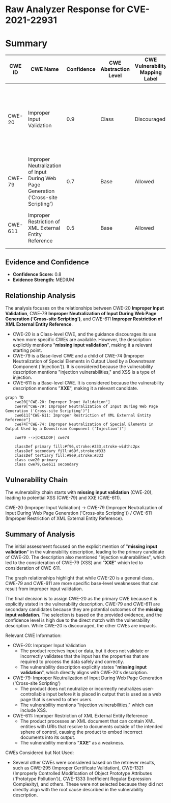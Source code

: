 # Raw Analyzer Response for CVE-2021-22931

# Summary
| CWE ID | CWE Name | Confidence | CWE Abstraction Level | CWE Vulnerability Mapping Label | CWE-Vulnerability Mapping Notes |
|---|---|---|---|---|---|
| CWE-20 | Improper Input Validation | 0.9 | Class | Discouraged | The vulnerability description explicitly states "missing input validation". While discouraged, it's the most direct match. |
| CWE-79 | Improper Neutralization of Input During Web Page Generation ('Cross-site Scripting') | 0.7 | Base | Allowed | Secondary candidate, given the mention of "injection vulnerabilities" which can include XSS. |
| CWE-611 | Improper Restriction of XML External Entity Reference | 0.5 | Base | Allowed | Secondary candidate, given the mention of "XXE" in the description. |

## Evidence and Confidence

*   **Confidence Score:** 0.8
*   **Evidence Strength:** MEDIUM

## Relationship Analysis
The analysis focuses on the relationships between CWE-20 **Improper Input Validation**, CWE-79 **Improper Neutralization of Input During Web Page Generation ('Cross-site Scripting')**, and CWE-611 **Improper Restriction of XML External Entity Reference**.

- CWE-20 is a Class-level CWE, and the guidance discourages its use when more specific CWEs are available. However, the description explicitly mentions "**missing input validation**", making it a relevant starting point.
- CWE-79 is a Base-level CWE and a child of CWE-74 (Improper Neutralization of Special Elements in Output Used by a Downstream Component ('Injection')). It is considered because the vulnerability description mentions "injection vulnerabilities," and XSS is a type of injection.
- CWE-611 is a Base-level CWE. It is considered because the vulnerability description mentions "**XXE**", making it a relevant candidate.

```mermaid
graph TD
    cwe20["CWE-20: Improper Input Validation"]
    cwe79["CWE-79: Improper Neutralization of Input During Web Page Generation ('Cross-site Scripting')"]
    cwe611["CWE-611: Improper Restriction of XML External Entity Reference"]
    cwe74["CWE-74: Improper Neutralization of Special Elements in Output Used by a Downstream Component ('Injection')"]

    cwe79 -->|CHILDOF| cwe74
    
    classDef primary fill:#f96,stroke:#333,stroke-width:2px
    classDef secondary fill:#69f,stroke:#333
    classDef tertiary fill:#9e9,stroke:#333
    class cwe20 primary
    class cwe79,cwe611 secondary
```

## Vulnerability Chain
The vulnerability chain starts with **missing input validation** (CWE-20), leading to potential XSS (CWE-79) and XXE (CWE-611).

CWE-20 (Improper Input Validation) -> CWE-79 (Improper Neutralization of Input During Web Page Generation ('Cross-site Scripting')) / CWE-611 (Improper Restriction of XML External Entity Reference).

## Summary of Analysis
The initial assessment focused on the explicit mention of "**missing input validation**" in the vulnerability description, leading to the primary candidate of CWE-20. The description also mentioned "injection vulnerabilities", which led to the consideration of CWE-79 (XSS) and "**XXE**" which led to consideration of CWE-611.

The graph relationships highlight that while CWE-20 is a general class, CWE-79 and CWE-611 are more specific base-level weaknesses that can result from improper input validation.

The final decision is to assign CWE-20 as the primary CWE because it is explicitly stated in the vulnerability description. CWE-79 and CWE-611 are secondary candidates because they are potential outcomes of the **missing input validation**. The selection is based on the provided evidence, and the confidence level is high due to the direct match with the vulnerability description. While CWE-20 is discouraged, the other CWEs are impacts.

Relevant CWE Information:
- CWE-20: Improper Input Validation
  - The product receives input or data, but it does not validate or incorrectly validates that the input has the properties that are required to process the data safely and correctly.
  - The vulnerability description explicitly states "**missing input validation**", which directly aligns with CWE-20's description.
- CWE-79: Improper Neutralization of Input During Web Page Generation ('Cross-site Scripting')
  - The product does not neutralize or incorrectly neutralizes user-controllable input before it is placed in output that is used as a web page that is served to other users.
  - The vulnerability mentions "injection vulnerabilities," which can include XSS.
- CWE-611: Improper Restriction of XML External Entity Reference
  - The product processes an XML document that can contain XML entities with URIs that resolve to documents outside of the intended sphere of control, causing the product to embed incorrect documents into its output.
  - The vulnerability mentions "**XXE**" as a weakness.

CWEs Considered but Not Used:
- Several other CWEs were considered based on the retriever results, such as CWE-295 (Improper Certificate Validation), CWE-1321 (Improperly Controlled Modification of Object Prototype Attributes ('Prototype Pollution')), CWE-1333 (Inefficient Regular Expression Complexity), and others. These were not selected because they did not directly align with the root cause described in the vulnerability description.